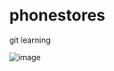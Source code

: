 # phonestores
git learning


![image](https://github.com/user-attachments/assets/690b06a3-97ac-4cc9-9b57-e148b015b8e9)
